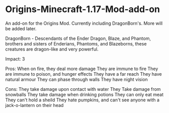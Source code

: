 # Origins-Minecraft-1.17-Mod-add-on
An add-on for the Origins Mod. Currently including DragonBorn's. More will be added later.


DragonBorn -
Descendants of the Ender Dragon, Blaze, and Phantom, brothers and sisters of Enderians, Phantoms, and Blazeborns, these creatures are dragon-like and very powerful.

Impact: 3

Pros:
When on fire, they deal more damage
They are immune to fire
They are immune to poison, and hunger effects
They have a far reach
They have natural armour
They can phase through walls
They have night vision

Cons:
They take damage upon contact with water
They Take damage from snowballs
They take damage when drinking potions
They can only eat meat
They can't hold a sheild
They hate pumpkins, and can't see anyone with a jack-o-lantern on their head
